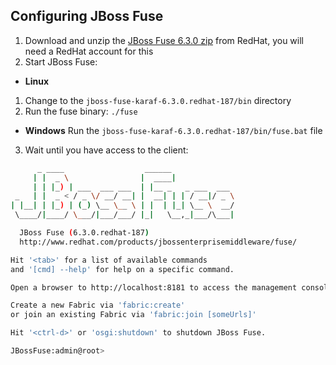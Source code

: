 ## Configuring JBoss Fuse

1. Download and unzip the [JBoss Fuse 6.3.0 zip](https://developers.redhat.com/download-manager/file/jboss-fuse-karaf-6.3.0.redhat-187.zip) from RedHat, 
you will need a RedHat account for this
2. Start JBoss Fuse:
- **Linux**
1. Change to the `jboss-fuse-karaf-6.3.0.redhat-187/bin` directory
2. Run the fuse binary: `./fuse`
- **Windows**
Run the `jboss-fuse-karaf-6.3.0.redhat-187/bin/fuse.bat` file
3. Wait until you have access to the client:
```bash
      _ ____                  ______
     | |  _ \                |  ____|             
     | | |_) | ___  ___ ___  | |__ _   _ ___  ___
 _   | |  _ < / _ \/ __/ __| |  __| | | / __|/ _ \
| |__| | |_) | (_) \__ \__ \ | |  | |_| \__ \  __/
 \____/|____/ \___/|___/___/ |_|   \__,_|___/\___|

  JBoss Fuse (6.3.0.redhat-187)
  http://www.redhat.com/products/jbossenterprisemiddleware/fuse/

Hit '<tab>' for a list of available commands
and '[cmd] --help' for help on a specific command.

Open a browser to http://localhost:8181 to access the management console

Create a new Fabric via 'fabric:create'
or join an existing Fabric via 'fabric:join [someUrls]'

Hit '<ctrl-d>' or 'osgi:shutdown' to shutdown JBoss Fuse.

JBossFuse:admin@root> 
```
